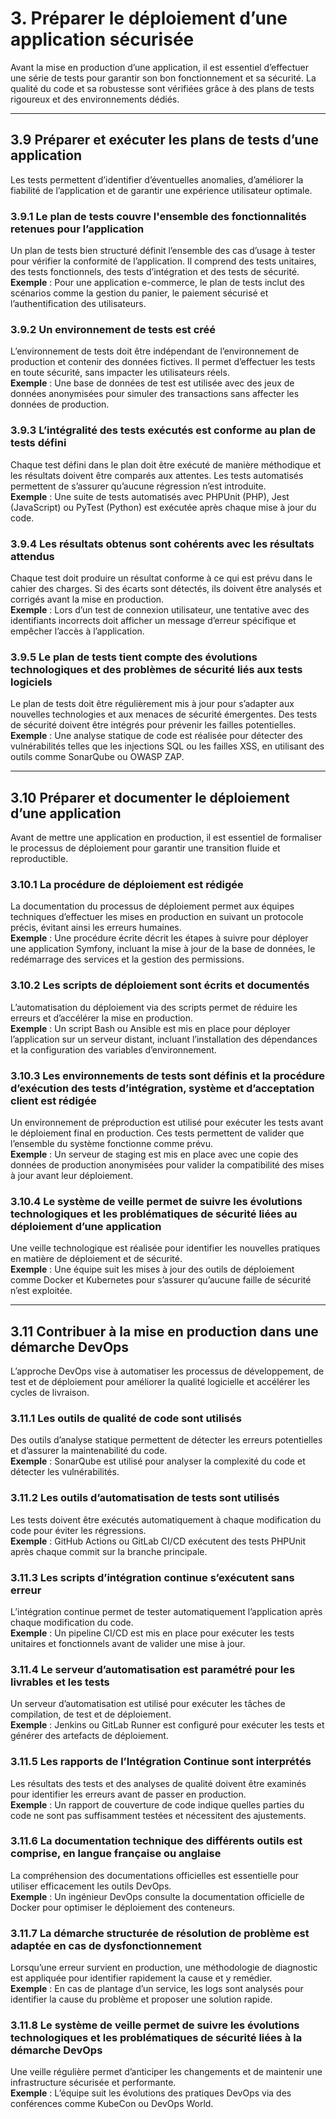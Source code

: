 # 3. Préparer le déploiement d’une application sécurisée

Avant la mise en production d’une application, il est essentiel d’effectuer une série de tests pour garantir son bon
fonctionnement et sa sécurité. La qualité du code et sa robustesse sont vérifiées grâce à des plans de tests rigoureux
et des environnements dédiés.

---

## 3.9 Préparer et exécuter les plans de tests d’une application

Les tests permettent d’identifier d’éventuelles anomalies, d’améliorer la fiabilité de l’application et de garantir une
expérience utilisateur optimale.

### 3.9.1 Le plan de tests couvre l'ensemble des fonctionnalités retenues pour l’application

Un plan de tests bien structuré définit l’ensemble des cas d’usage à tester pour vérifier la conformité de
l’application. Il comprend des tests unitaires, des tests fonctionnels, des tests d’intégration et des tests de
sécurité.  
**Exemple** : Pour une application e-commerce, le plan de tests inclut des scénarios comme la gestion du panier, le
paiement sécurisé et l’authentification des utilisateurs.

### 3.9.2 Un environnement de tests est créé

L’environnement de tests doit être indépendant de l’environnement de production et contenir des données fictives. Il
permet d’effectuer les tests en toute sécurité, sans impacter les utilisateurs réels.  
**Exemple** : Une base de données de test est utilisée avec des jeux de données anonymisées pour simuler des
transactions sans affecter les données de production.

### 3.9.3 L’intégralité des tests exécutés est conforme au plan de tests défini

Chaque test défini dans le plan doit être exécuté de manière méthodique et les résultats doivent être comparés aux
attentes. Les tests automatisés permettent de s’assurer qu’aucune régression n’est introduite.  
**Exemple** : Une suite de tests automatisés avec PHPUnit (PHP), Jest (JavaScript) ou PyTest (Python) est exécutée après
chaque mise à jour du code.

### 3.9.4 Les résultats obtenus sont cohérents avec les résultats attendus

Chaque test doit produire un résultat conforme à ce qui est prévu dans le cahier des charges. Si des écarts sont
détectés, ils doivent être analysés et corrigés avant la mise en production.  
**Exemple** : Lors d’un test de connexion utilisateur, une tentative avec des identifiants incorrects doit afficher un
message d’erreur spécifique et empêcher l’accès à l’application.

### 3.9.5 Le plan de tests tient compte des évolutions technologiques et des problèmes de sécurité liés aux tests logiciels

Le plan de tests doit être régulièrement mis à jour pour s’adapter aux nouvelles technologies et aux menaces de sécurité
émergentes. Des tests de sécurité doivent être intégrés pour prévenir les failles potentielles.  
**Exemple** : Une analyse statique de code est réalisée pour détecter des vulnérabilités telles que les injections SQL
ou les failles XSS, en utilisant des outils comme SonarQube ou OWASP ZAP.

---

## 3.10 Préparer et documenter le déploiement d’une application

Avant de mettre une application en production, il est essentiel de formaliser le processus de déploiement pour garantir
une transition fluide et reproductible.

### 3.10.1 La procédure de déploiement est rédigée

La documentation du processus de déploiement permet aux équipes techniques d’effectuer les mises en production en
suivant un protocole précis, évitant ainsi les erreurs humaines.  
**Exemple** : Une procédure écrite décrit les étapes à suivre pour déployer une application Symfony, incluant la mise à
jour de la base de données, le redémarrage des services et la gestion des permissions.

### 3.10.2 Les scripts de déploiement sont écrits et documentés

L’automatisation du déploiement via des scripts permet de réduire les erreurs et d’accélérer la mise en production.  
**Exemple** : Un script Bash ou Ansible est mis en place pour déployer l’application sur un serveur distant, incluant
l’installation des dépendances et la configuration des variables d’environnement.

### 3.10.3 Les environnements de tests sont définis et la procédure d’exécution des tests d’intégration, système et d’acceptation client est rédigée

Un environnement de préproduction est utilisé pour exécuter les tests avant le déploiement final en production. Ces
tests permettent de valider que l’ensemble du système fonctionne comme prévu.  
**Exemple** : Un serveur de staging est mis en place avec une copie des données de production anonymisées pour valider
la compatibilité des mises à jour avant leur déploiement.

### 3.10.4 Le système de veille permet de suivre les évolutions technologiques et les problématiques de sécurité liées au déploiement d’une application

Une veille technologique est réalisée pour identifier les nouvelles pratiques en matière de déploiement et de
sécurité.  
**Exemple** : Une équipe suit les mises à jour des outils de déploiement comme Docker et Kubernetes pour s’assurer
qu’aucune faille de sécurité n’est exploitée.

---

## 3.11 Contribuer à la mise en production dans une démarche DevOps

L’approche DevOps vise à automatiser les processus de développement, de test et de déploiement pour améliorer la qualité
logicielle et accélérer les cycles de livraison.

### 3.11.1 Les outils de qualité de code sont utilisés

Des outils d’analyse statique permettent de détecter les erreurs potentielles et d’assurer la maintenabilité du code.  
**Exemple** : SonarQube est utilisé pour analyser la complexité du code et détecter les vulnérabilités.

### 3.11.2 Les outils d’automatisation de tests sont utilisés

Les tests doivent être exécutés automatiquement à chaque modification du code pour éviter les régressions.  
**Exemple** : GitHub Actions ou GitLab CI/CD exécutent des tests PHPUnit après chaque commit sur la branche principale.

### 3.11.3 Les scripts d’intégration continue s’exécutent sans erreur

L’intégration continue permet de tester automatiquement l’application après chaque modification du code.  
**Exemple** : Un pipeline CI/CD est mis en place pour exécuter les tests unitaires et fonctionnels avant de valider une
mise à jour.

### 3.11.4 Le serveur d’automatisation est paramétré pour les livrables et les tests

Un serveur d’automatisation est utilisé pour exécuter les tâches de compilation, de test et de déploiement.  
**Exemple** : Jenkins ou GitLab Runner est configuré pour exécuter les tests et générer des artefacts de déploiement.

### 3.11.5 Les rapports de l’Intégration Continue sont interprétés

Les résultats des tests et des analyses de qualité doivent être examinés pour identifier les erreurs avant de passer en
production.  
**Exemple** : Un rapport de couverture de code indique quelles parties du code ne sont pas suffisamment testées et
nécessitent des ajustements.

### 3.11.6 La documentation technique des différents outils est comprise, en langue française ou anglaise

La compréhension des documentations officielles est essentielle pour utiliser efficacement les outils DevOps.  
**Exemple** : Un ingénieur DevOps consulte la documentation officielle de Docker pour optimiser le déploiement des
conteneurs.

### 3.11.7 La démarche structurée de résolution de problème est adaptée en cas de dysfonctionnement

Lorsqu’une erreur survient en production, une méthodologie de diagnostic est appliquée pour identifier rapidement la
cause et y remédier.  
**Exemple** : En cas de plantage d’un service, les logs sont analysés pour identifier la cause du problème et proposer
une solution rapide.

### 3.11.8 Le système de veille permet de suivre les évolutions technologiques et les problématiques de sécurité liées à la démarche DevOps

Une veille régulière permet d’anticiper les changements et de maintenir une infrastructure sécurisée et performante.  
**Exemple** : L’équipe suit les évolutions des pratiques DevOps via des conférences comme KubeCon ou DevOps World.
